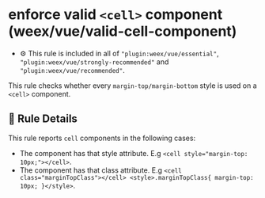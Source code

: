 # enforce valid `<cell>` component (weex/vue/valid-cell-component)

- :gear: This rule is included in all of `"plugin:weex/vue/essential"`, `"plugin:weex/vue/strongly-recommended"` and `"plugin:weex/vue/recommended"`.

This rule checks whether every `margin-top/margin-bottom` style is used on a `<cell>` component.

## :book: Rule Details

This rule reports `cell` components in the following cases:

- The component has that style attribute. E.g `<cell style="margin-top: 10px;"></cell>`.
- The component has that class attribute. E.g `<cell class="marginTopClass"></cell> <style>.marginTopClass{ margin-top: 10px; }</style>`.